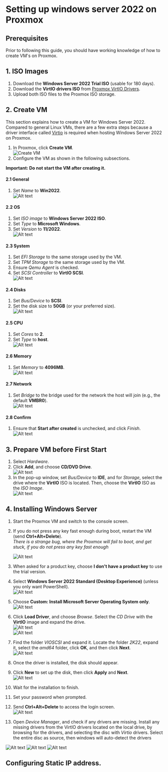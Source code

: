 # Setting up windows server 2022 on Proxmox

## Prerequisites
Prior to following this guide, you should have working knowledge of how to create VM's on Proxmox.

## 1. ISO Images
1. Download the **Windows Server 2022 Trial ISO** (usable for 180 days).
2. Download the **VirtIO drivers ISO** from [Proxmox VirtIO Drivers](https://pve.proxmox.com/wiki/Windows_VirtIO_Drivers).
3. Upload both ISO files to the Proxmox ISO storage.

## 2. Create VM
This section explains how to create a VM for Windows Server 2022.  
Compared to general Linux VMs, there are a few extra steps because a driver interface called [Virtio](https://wiki.osdev.org/Virtio) is required when hosting Windows Server 2022 on Proxmox.

1. In Proxmox, click **Create VM**.  
   ![Create VM](image.png)
2. Configure the VM as shown in the following subsections.

**Important: Do not start the VM after creating it.**

#### 2.1 General
1. Set _Name_ to **Win2022**.  
   ![Alt text](image-1.png)

#### 2.2 OS
1. Set _ISO image_ to **Windows Server 2022 ISO**.
2. Set _Type_ to **Microsoft Windows**.
3. Set _Version_ to **11/2022**.  
   ![Alt text](image-2.png)

#### 2.3 System
1. Set _EFI Storage_ to the same storage used by the VM.
2. Set _TPM Storage_ to the same storage used by the VM.
3. Ensure _Qemu Agent_ is checked.
4. Set _SCSI Controller_ to **VirtIO SCSI**.  
   ![Alt text](image-3.png)

#### 2.4 Disks
1. Set _Bus/Device_ to **SCSI**.
2. Set the disk size to **50GB** (or your preferred size).  
   ![Alt text](image-4.png)

#### 2.5 CPU
1. Set _Cores_ to **2**.
2. Set _Type_ to **host**.  
   ![Alt text](image-5.png)

#### 2.6 Memory
1. Set _Memory_ to **4096MB**.  
   ![Alt text](image-6.png)

#### 2.7 Network
1. Set _Bridge_ to the bridge used for the network the host will join (e.g., the default **VMBR0**).  
   ![Alt text](image-7.png)

#### 2.8 Confirm
1. Ensure that **Start after created** is unchecked, and click _Finish_.  
   ![Alt text](image-8.png)

## 3. Prepare VM before First Start
1. Select _Hardware_.
2. Click **Add**, and choose **CD/DVD Drive**.  
   ![Alt text](image-9.png)
3. In the pop-up window, set _Bus/Device_ to **IDE**, and for _Storage_, select the drive where the **VirtIO** ISO is located. Then, choose the **VirtIO** ISO as the _ISO Image_.  
   ![Alt text](image-10.png)

## 4. Installing Windows Server
1. Start the Proxmox VM and switch to the console screen.
2. If you do not press any key fast enough during boot, restart the VM (send **Ctrl+Alt+Delete**).  
_There is a strange bug, where the Proxmox will fail to boot, and get stuck, if you do not press any key fast enough_
  
   ![Alt text](image-11.png)
3. When asked for a product key, choose **I don't have a product key** to use the trial version.  
4. Select **Windows Server 2022 Standard (Desktop Experience)** (unless you only want PowerShell).  
   ![Alt text](image-12.png)
5. Choose **Custom: Install Microsoft Server Operating System only**.  
   ![Alt text](image-13.png)
6. Click **Load Driver**, and choose _Browse_. Select the _CD Drive_ with the **VirtIO** image and expand the drive.  
   ![Alt text](image-14.png)  
   ![Alt text](image-15.png)
7. Find the folder _VIOSCSI_ and expand it. Locate the folder _2K22_, expand it, select the _amd64_ folder, click **OK**, and then click **Next**.  
   ![Alt text](image-16.png)
8. Once the driver is installed, the disk should appear.
9. Click **New** to set up the disk, then click **Apply** and **Next**.  
   ![Alt text](image-17.png)
10. Wait for the installation to finish.
11. Set your password when prompted.
12. Send **Ctrl+Alt+Delete** to access the login screen.  
    ![Alt text](image-18.png)
13. Open _Device Manager_, and check if any drivers are missing. Install any missing drivers from the VirtIO drivers located on the local drive, by browsing
for the drivers, and selecting the disc with _Virtio_ drivers. Select the entire disc as source, then windows will auto-detect the drivers  

![Alt text](image-19.png)
![Alt text](image-20.png)
![Alt text](image-21.png)


## Configuring Static IP address.
